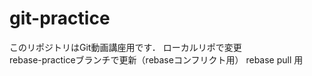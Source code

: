 # git-practice
このリポジトリはGit動画講座用です．
ローカルリポで変更  
rebase-practiceブランチで更新（rebaseコンフリクト用）
rebase pull 用

